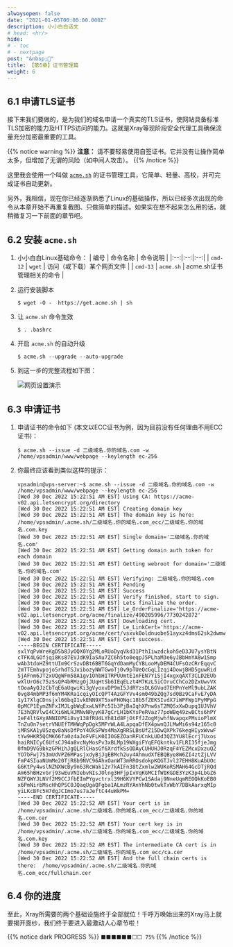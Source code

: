 ```yaml
---
alwaysopen: false
date: "2021-01-05T00:00:00.000Z"
description: 小小白白话文
# head: <hr/>
hide:
# - toc
# - nextpage
post: "&nbsp;📙"
title: 【第6章】证书管理篇
weight: 6
---
```


## 6.1 申请TLS证书

接下来我们要做的，是为我们的域名申请一个真实的TLS证书，使网站具备标准TLS加密的能力及HTTPS访问的能力。这就是Xray等现阶段安全代理工具确保流量充分加密最重要的工具。

{{% notice warning  %}} 
**注意：** 请不要轻易使用自签证书。它并没有让操作简单太多，但增加了无谓的风险（如中间人攻击）。
{{% /notice %}}

这里我会使用一个叫做 [`acme.sh`](https://github.com/acmesh-official/acme.sh) 的证书管理工具，它简单、轻量、高校，并可完成证书自动更新。

另外，我相信，现在你已经逐渐熟悉了Linux的基础操作，所以已经多次出现的命令从本章开始不再重复截图、只做简单的描述。如果实在想不起来怎么用的话，就稍微复习一下前面的章节吧。


## 6.2 安装 `acme.sh`

1. 小小白白Linux基础命令：
    | 编号 | 命令名称 | 命令说明 |
    |:--:|:--:|:--:|
    | `cmd-12` | `wget` | 访问（或下载）某个网页文件 |
    | `cmd-13` | `acme.sh` | acme.sh证书管理相关的命令 |

2. 运行安装脚本
    ```
    $ wget -O -  https://get.acme.sh | sh
    ```

3. 让 `acme.sh` 命令生效
    ```
    $ . .bashrc
    ```

4. 开启 `acme.sh` 的自动升级
    ```
    $ acme.sh --upgrade --auto-upgrade
    ```

5. 到这一步的完整流程如下图：

    <img src="../ch06-img01-acme-install.gif"  alt="网页设置演示"/>


## 6.3 申请证书

1. 申请证书的命令如下 (本文以ECC证书为例，因为目前没有任何理由不用ECC证书)：
    ```
    $ acme.sh --issue -d 二级域名.你的域名.com -w /home/vpsadmin/www/webpage --keylength ec-256
    ```

2. 你最终应该看到类似这样的提示：
    ```
    vpsadmin@vps-server:~$ acme.sh --issue -d 二级域名.你的域名.com -w /home/vpsadmin/www/webpage --keylength ec-256
    [Wed 30 Dec 2022 15:22:51 AM EST] Using CA: https://acme-v02.api.letsencrypt.org/directory
    [Wed 30 Dec 2022 15:22:51 AM EST] Creating domain key
    [Wed 30 Dec 2022 15:22:51 AM EST] The domain key is here: /home/vpsadmin/.acme.sh/二级域名.你的域名.com_ecc/二级域名.你的域名.com.key
    [Wed 30 Dec 2022 15:22:51 AM EST] Single domain='二级域名.你的域名.com'
    [Wed 30 Dec 2022 15:22:51 AM EST] Getting domain auth token for each domain
    [Wed 30 Dec 2022 15:22:51 AM EST] Getting webroot for domain='二级域名.你的域名.com'
    [Wed 30 Dec 2022 15:22:51 AM EST] Verifying: 二级域名.你的域名.com
    [Wed 30 Dec 2022 15:22:51 AM EST] Pending
    [Wed 30 Dec 2022 15:22:51 AM EST] Success
    [Wed 30 Dec 2022 15:22:51 AM EST] Verify finished, start to sign.
    [Wed 30 Dec 2022 15:22:51 AM EST] Lets finalize the order.
    [Wed 30 Dec 2022 15:22:51 AM EST] Le_OrderFinalize='https://acme-v02.api.letsencrypt.org/acme/finalize/490205996/7730242872'
    [Wed 30 Dec 2022 15:22:51 AM EST] Downloading cert.
    [Wed 30 Dec 2022 15:22:51 AM EST] Le_LinkCert='https://acme-v02.api.letsencrypt.org/acme/cert/vsxvk0oldnuobe51ayxz4dms62sk2dwmw9zhuw'
    [Wed 30 Dec 2022 15:22:51 AM EST] Cert success.
    -----BEGIN CERTIFICATE-----
    sxlYqPvWreKgD5b8JyOQX0Yg2MLoRUoDyqVkd31PthIiwzdckoh5eD3JU7ysYBtN
    cTFK4LGOfjqi8Ks87EVJdK9IaSAu7ZC6h5to0eqpJ5PLhaM3e6yJBbHmYA8w1Smp
    wAb3tdoHZ9ttUIm9CrSzvDBt6BBT6GqYdDamMyCYBLooMyDEM4CUFsOzCRrEqqvC
    2mTTEmhvpojo5rhdTSJxibozyNWTGwoTj0v9pTUeQcGqLIzqi4DowjBHD5guwRid
    SjAFnm6JT2xUQgWFm58A1gv1OhbH1TRPUUmtE1nFEN7YiSjI4xgxqAXT3CLD2EUb
    wXlUrO6c75zSsQP4bRMzgOjJUqHtSb6IEqELzt4M7KzL5iCOruCChCo2DZxUwvVX
    tOoaAyQJzCbTqE6aUqwiKi3gVyoxvDP9mI5JdRYzsDL6GVud7EHPnYeMl9ubLZAK
    0vg84mbMP3f6mYM4KRa1cqiyOIcQPT4AzGFYVv4sm049bZQg7sd0Bz9CaFvE7yDA
    1y17XlgCDnsjxl66bqI1vkENN9XT5xeFHONqc18b5fZEKSIvdX7iWPFWp1PyMPpG
    0pMCP1EymZNFxIMJLgbWqExwLWfPc5Ib3PjBaIqhXPnw6sT2MQSxXwDupq1UJVhV
    7E3hQRVlwI4CXi6WLHJMNvNRyyK87gCrLH1bKYsPeRVaz77poWBq49zwBCts6hPY
    IeF4ltGXyANNIOPEi8vy138fRU4LYh81d8FjOtFfJZogMjwhfNvapqxPMsioPlmX
    TnZu0n7setrVNUEfTMHWqPpDgk5MPrWLA4LapqaDfEX4pwnQJLMwMi6s94z165c0
    iMRSKA1yU5zqv8aNsDfPoY4OkSPWs4MaXgRRSLBsUfZ15DwQXPk76kegHIyxWvwF
    tYw9HKR5QCMK66fa0z4aJoFVFLK0IIOGEZOanRFUCnkLUDd3QZ3YU8lEcrj7Uxos
    haiRNICyC6UfsCJ94a8vcNyMosPv3xBLMp19WXgiFYqEFQkntkv1FLRI35fjeJmg
    0fmD9VG9bkzGPHihJgQLRlCHasGf6XrdfkSsODAyCUHUHJ0RzqF4YEZMcxDxzuQ2
    YO7bFwj7S3mUdVPZ6MPasjxdyBjJgEBMch2uy4AhmudXfEBQBye8W6ZI4ztZjLVV
    FmP4SIuaNUmMe20TjR8b9NVC96AhxOanWT3mRROsdokpKQGTJvl27EHH8KuAbUOc
    G6KtPy4wslNZNXWcBy9n63RcWak12r7kAIFn38tZxmlw2WUKoRSMAH64GcDTjRQd
    Am65hBHzvGrj93wEuVNIebvNIsJOlng3HFjpIxVqKGMCIfWIKGDE3YzK3p4LbGZ6
    NZFQWYJLNVf2M9CCJfbEImPYgvctrxl39H6KVYPCw1SAdaj9NneUqmREOQkKoEB0
    x6PmNirbMscHhQPSC0JQaqUgaQFgba1ALmzRYAnYhNb0twkTxWbY7DBkAarxqMIp
    yiLKcBFc5H7dgJCImo7us7aJeftC44uWkPM=
    -----END CERTIFICATE-----
    [Wed 30 Dec 2022 15:22:52 AM EST] Your cert is in  /home/vpsadmin/.acme.sh/二级域名.你的域名.com_ecc/二级域名.你的域名.com.cer
    [Wed 30 Dec 2022 15:22:52 AM EST] Your cert key is in  /home/vpsadmin/.acme.sh/二级域名.你的域名.com_ecc/二级域名.你的域名.com.key
    [Wed 30 Dec 2022 15:22:52 AM EST] The intermediate CA cert is in  /home/vpsadmin/.acme.sh/二级域名.你的域名.com_ecc/ca.cer
    [Wed 30 Dec 2022 15:22:52 AM EST] And the full chain certs is there:  /home/vpsadmin/.acme.sh/二级域名.你的域名.com_ecc/fullchain.cer
    ```

## 6.4 你的进度
至此，Xray所需要的两个基础设施终于全部就位！千呼万唤始出来的Xray马上就要揭开面纱，我们终于要进入最激动人心章节啦！


{{% notice dark PROGRESS  %}} `⬛⬛⬛⬛⬛⬛⬜⬜ 75%` {{% /notice %}}
